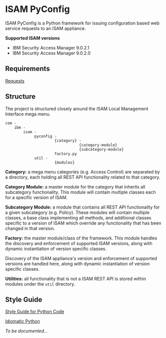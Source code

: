 # ISAM PyConfig

ISAM PyConfig is a Python framework for issuing configuration based web service requests to an ISAM appliance.

**Supported ISAM versions**
* IBM Security Access Manager 9.0.2.1
* IBM Security Access Manager 9.0.2.0

## Requirements

[Requests](http://docs.python-requests.org/en/master)

## Structure

The project is structured closely around the ISAM Local Management Interface mega menu.

```
com -
    ibm -
        isam -
             pyconfig -
                      {category} -
                                 {category-module}
                                 {subcategory-module}
                      factory.py
             util -
                      {modules}
```

**Category:** a mega menu categories (e.g. Access Control) are separated by a directory, each holding all REST API functionality related to that category.

**Category Module:** a master module for the category that inherits all subcategory functionality. This module will contain multiple classes each for a specific version of ISAM.

**Subcategory Module:** a module that contains all REST API functionality for a given subcategory (e.g. Policy). These modules will contain multiple classes, a base class implementing all methods, and additional classes specific to a version of ISAM which override any functionality that has been changed in that version.

**Factory:** the master module/class of the framework. This module handles the discovery and enforcement of supported ISAM versions, along with dynamic instantiation of version specific classes.

Discovery of the ISAM appliance's version and enforcement of supported versions are handled here, along with dynamic instantiation of version specific classes.

**Utilities:** all functionality that is not a ISAM REST API is stored within modules under the `util` directory.

## Style Guide

[Style Guide for Python Code](https://www.python.org/dev/peps/pep-0008)

[Idiomatic Python](http://python.net/~goodger/projects/pycon/2007/idiomatic/handout.html)

*To be documented...*
